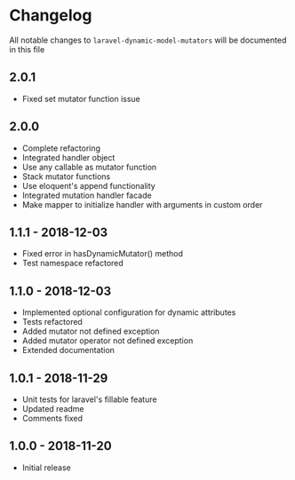 # Changelog

All notable changes to `laravel-dynamic-model-mutators` will be documented in this file


## 2.0.1

- Fixed set mutator function issue

## 2.0.0

- Complete refactoring
- Integrated handler object
- Use any callable as mutator function
- Stack mutator functions
- Use eloquent's append functionality 
- Integrated mutation handler facade
- Make mapper to initialize handler with arguments in custom order


## 1.1.1 - 2018-12-03

- Fixed error in hasDynamicMutator() method
- Test namespace refactored


## 1.1.0 - 2018-12-03

- Implemented optional configuration for dynamic attributes
- Tests refactored
- Added mutator not defined exception
- Added mutator operator not defined exception
- Extended documentation  


## 1.0.1 - 2018-11-29

- Unit tests for laravel's fillable feature
- Updated readme
- Comments fixed


## 1.0.0 - 2018-11-20

- Initial release
